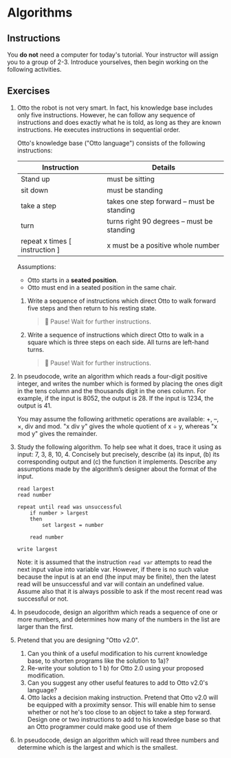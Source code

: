 # Algorithms

## Instructions
You **do not** need a computer for today's tutorial. Your instructor will assign you to a group of 2-3. Introduce yourselves, then begin working on the following activities.

## Exercises
1. Otto the robot is not very smart.  In fact, his knowledge base includes only five instructions.  However, he can follow any sequence of instructions and does exactly what he is told, as long as they are known instructions.  He executes instructions in sequential order.

    Otto's knowledge base ("Otto language") consists of the following instructions:

    | Instruction                     | Details                                   |
    | ------------------------------- | ----------------------------------------- |
    | Stand up                        | must be sitting                           |
    | sit down                        | must be standing                          |
    | take a step                     | takes one step forward – must be standing |
    | turn                            | turns right 90 degrees – must be standing |
    | repeat x times  [ instruction ] | x must be a positive whole number         |

    Assumptions:
    - Otto starts in a **seated position**.
    - Otto must end in a seated position in the same chair.

    1. Write a sequence of instructions which direct Otto to walk forward five steps and then return to his resting state.

        > :stop_sign: Pause! Wait for further instructions.

    2. Write a sequence of instructions which direct Otto to walk in a square which is three steps on each side.  All turns are left-hand turns.

        > :stop_sign: Pause! Wait for further instructions.

2. In pseudocode, write an algorithm which reads a four-digit positive integer, and writes the number which is formed by placing the ones digit in the tens column and the thousands digit in the ones column. For example, if the input is 8052, the output is 28. If the input is 1234, the output is 41.

    You may assume the following arithmetic operations are available: +, –, ×, div and mod. "x div y" gives the whole quotient of x ÷ y, whereas "x mod y" gives the remainder.

3. Study the following algorithm. To help see what it does, trace it using as input: 7, 3, 8, 10, 4. Concisely but precisely, describe (a) its input, (b) its corresponding output and (c) the function it implements. Describe any assumptions made by the algorithm’s designer about the format of the input.

    ```
    read largest
    read number

    repeat until read was unsuccessful
        if number > largest
        then
            set largest = number

        read number

    write largest
    ```

    Note: it is assumed that the instruction `read var` attempts to read the next input value into variable var.  However, if there is no such value because the input is at an end (the input may be finite), then the latest read will be unsuccessful and var will contain an undefined value.  Assume also that it is always possible to ask if the most recent read was successful or not.

4. In pseudocode, design an algorithm which reads a sequence of one or more numbers, and determines how many of the numbers in the list are larger than the first.

5. Pretend that you are designing "Otto v2.0".
   1. Can you think of a useful modification to his current knowledge base, to shorten programs like the solution to 1a)?
   2. Re-write your solution to 1 b) for Otto 2.0 using your proposed modification.
   3. Can you suggest any other useful features to add to Otto v2.0's language?
   4. Otto lacks a decision making instruction.  Pretend that Otto v2.0 will be equipped with a proximity sensor.  This will enable him to sense whether or not he's too close to an object to take a step forward.  Design one or two instructions to add to his knowledge base so that an Otto programmer could make good use of them
   
6. In pseudocode, design an algorithm which will read three numbers and determine which is the largest and which is the smallest.
